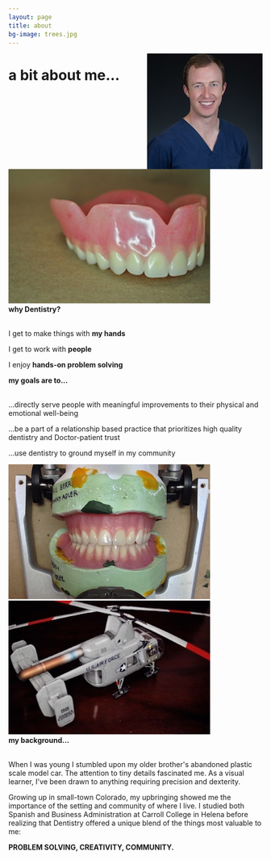 ```yaml
---
layout: page
title: about
bg-image: trees.jpg
---
```


<img src="/assets/img/profile/faceprofile_sm.jpg" style="float:right;" class="mr12 border border--gray border--2"/>

# a bit about me...
<br>
<br/>

<div class='flex-parent mt48'>
 <div class='flex-child flex-child--no-shrink w600'><img src="/assets/img/work/thumbs/denture_side.jpg" class="mr12 border border--gray border--2"/></div>
 <div class='flex-child flex-child--grow mt48'>
 <strong>why Dentistry?</strong>
 <br>
 <br/>
 <p>I get to make things with <strong>my hands</strong></p>
 <p>I get to work with <strong>people</strong></p>
 <p>I enjoy <strong>hands-on problem solving</strong></p>
 </div>
</div>

<div class='flex-parent mt48'>
 <div class='flex-child flex-child--grow mt120'>
 <strong>my goals are to...</strong>
 <br>
 <br/>
 <p>...directly serve people with meaningful improvements to their physical and emotional well-being</p>
 <p>...be a part of a relationship based practice that prioritizes high quality dentistry and Doctor-patient trust</p>
 <p>...use dentistry to ground myself in my community</p>
 </div>
 <div class='flex-child flex-child--no-shrink w600'><img src="/assets/img/work/thumbs/denture_front.jpg" class="mr12 border border--gray border--2"/></div>
</div>

<div class='flex-parent mt48'>
 <div class='flex-child flex-child--no-shrink w600'><img src="/assets/img/work/full/helicopter.jpg" class="mr12 border border--gray border--2"/></div>
 <div class='flex-child flex-child--grow mt48'>
 <strong>my background...</strong>
 <br>
 <br/>
 <p>When I was young I stumbled upon my older brother's abandoned plastic scale model car. The attention to tiny details fascinated me. As a visual learner, I've been drawn to anything requiring precision and dexterity.</p>
 <p>Growing up in small-town Colorado, my upbringing showed me the importance of the setting and community of where I live. I studied both Spanish and Business Administration at Carroll College in Helena before realizing that Dentistry offered a unique blend of the things most valuable to me:</p>
 <p><strong>PROBLEM SOLVING, CREATIVITY, COMMUNITY.</strong></p>
 </div>
</div>
